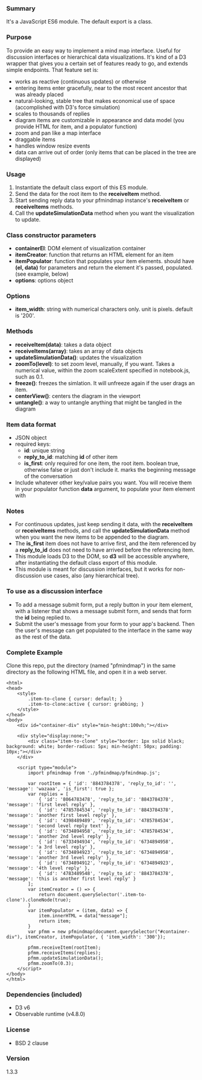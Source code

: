 ### Summary
It&apos;s a JavaScript ES6 module. The default export is a class.

### Purpose 
To provide an easy way to implement a mind map interface. Useful for discussion interfaces or hierarchical data visualizations. It's kind of a D3 wrapper that gives you a certain set of features ready to go, and extends simple endpoints. That feature set is:
- works as reactive (continuous updates) or otherwise 
- entering items enter gracefully, near to the most recent ancestor that was already placed
- natural-looking, stable tree that makes economical use of space (accomplished with D3's force simulation)
- scales to thousands of replies
- diagram items are customizable in appearance and data model (you provide HTML for item, and a populator function)
- zoom and pan like a map interface
- draggable items
- handles window resize events
- data can arrive out of order (only items that can be placed in the tree are displayed)

### Usage
1. Instantiate the default class export of this ES module.
2. Send the data for the root item to the <b>receiveItem</b> method.
3. Start sending reply data to your pfmindmap instance&apos;s <b>receiveItem</b> or <b>receiveItems</b> methods. 
4. Call the <b>updateSimulationData</b> method when you want the visualization to update.

### Class constructor parameters
- <b>containerEl</b>: DOM element of visualization container
- <b>itemCreator</b>: function that returns an HTML element for an item
- <b>itemPopulator</b>: function that populates your item elements. should have <b>(el, data)</b> for parameters and return the element it&apos;s passed, populated. (see example, below)
- <b>options</b>: options object

### Options
- <b>item_width</b>: string with numerical characters only. unit is pixels. default is '200'.

### Methods
- <b>receiveItem(data)</b>: takes a data object
- <b>receiveItems(array)</b>: takes an array of data objects
- <b>updateSimulationData()</b>: updates the visualization
- <b>zoomTo(level)</b>: to set zoom level, manually, if you want. Takes a numerical value, within the zoom scaleExtent specified in notebook.js, such as 0.1.
- <b>freeze()</b>: freezes the simlation. It will unfreeze again if the user drags an item. 
- <b>centerView()</b>: centers the diagram in the viewport
- <b>untangle()</b>: a way to untangle anything that might be tangled in the diagram

### Item data format
+ JSON object
+ required keys:
    + <b>id</b>: unique string
    + <b>reply_to_id</b>: matching <b>id</b> of other item
    + <b>is_first</b>: only required for one item, the root item. boolean true, otherwise false or just don&apos;t include it. marks the beginning message of the conversation
+ Include whatever other key/value pairs you want. You will receive them in your populator function <b>data</b> argument, to populate your item element with

### Notes
- For continuous updates, just keep sending it data, with the <b>receiveItem</b> or <b>receiveItems</b> methods, and call the <b>updateSimulationData</b> method when you want the new items to be appended to the diagram.
- The <b>is_first</b> item does not have to arrive first, and the item referenced by a <b>reply_to_id</b> does not need to have arrived before the referencing item. 
- This module loads D3 to the DOM, so <b>d3</b> will be accessible anywhere, after instantiating the default class export of this module.
- This module is meant for discussion interfaces, but it works for non-discussion use cases, also (any hierarchical tree).

### To use as a discussion interface
- To add a message submit form, put a reply button in your item element, with a listener that shows a message submit form, and sends that form the <b>id</b> being replied to. 
- Submit the user&apos;s message from your form to your app&apos;s backend. Then the user&apos;s message can get populated to the interface in the same way as the rest of the data.

### Complete Example
Clone this repo, put the directory (named "pfmindmap") in the same directory as the following HTML file, and open it in a web server.
```
<html>
<head>
    <style>
        .item-to-clone { cursor: default; }
        .item-to-clone:active { cursor: grabbing; }
    </style>
</head>
<body>
    <div id="container-div" style="min-height:100vh;"></div>

    <div style="display:none;">
        <div class="item-to-clone" style="border: 1px solid black; background: white; border-radius: 5px; min-height: 50px; padding: 10px;"></div>
    </div>

    <script type="module">
        import pfmindmap from './pfmindmap/pfmindmap.js';
        
        var rootItem = { 'id': '8843784378', 'reply_to_id': '', 'message': 'wazaaa', 'is_first': true };
        var replies = [
            { 'id': '8064783478', 'reply_to_id': '8843784378', 'message': 'first level reply' },
            { 'id': '4785784534', 'reply_to_id': '8843784378', 'message': 'another first level reply' },
            { 'id': '4398489489', 'reply_to_id': '4785784534', 'message': 'second level reply text' },
            { 'id': '6734894958', 'reply_to_id': '4785784534', 'message': 'another 2nd level reply' },
            { 'id': '6733494934', 'reply_to_id': '6734894958', 'message': 'a 3rd level reply' },
            { 'id': '6734894923', 'reply_to_id': '6734894958', 'message': 'another 3rd level reply' },
            { 'id': '6734894912', 'reply_to_id': '6734894923', 'message': '4th level reply' },
            { 'id': '4783489548', 'reply_to_id': '8843784378', 'message': 'this is another first level reply' }
        ];
        var itemCreator = () => {
            return document.querySelector('.item-to-clone').cloneNode(true);
        }
        var itemPopulator = (item, data) => { 
            item.innerHTML = data["message"];
            return item; 
        }
        var pfmm = new pfmindmap(document.querySelector("#container-div"), itemCreator, itemPopulator, { 'item_width': '300'});
        
        pfmm.receiveItem(rootItem);
        pfmm.receiveItems(replies);
        pfmm.updateSimulationData();
        pfmm.zoomTo(0.3);
    </script>
</body>
</html>
```

### Dependencies (included)
- D3 v6
- Observable runtime (v4.8.0)

### License
- BSD 2 clause

### Version
1.3.3